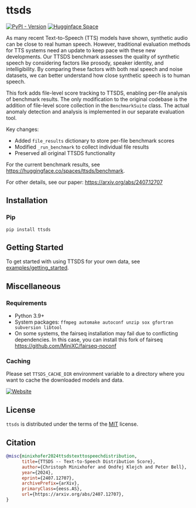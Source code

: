 # ttsds

[![PyPI - Version](https://img.shields.io/pypi/v/ttsds.svg)](https://pypi.org/project/ttsds)
[![Hugginface Space](https://img.shields.io/badge/%F0%9F%A4%97-ttsds%2Fbenchmark-blue)](https://huggingface.co/spaces/ttsds/benchmark)

As many recent Text-to-Speech (TTS) models have shown, synthetic audio can be close to real human speech. However, traditional evaluation methods for TTS systems need an update to keep pace with these new developments. Our TTSDS benchmark assesses the quality of synthetic speech by considering factors like prosody, speaker identity, and intelligibility. By comparing these factors with both real speech and noise datasets, we can better understand how close synthetic speech is to human speech.

This fork adds file-level score tracking to TTSDS, enabling per-file analysis of benchmark results. The only modification to the original codebase is the addition of file-level score collection in the `BenchmarkSuite` class. The actual anomaly detection and analysis is implemented in our separate evaluation tool.

Key changes:
- Added `file_results` dictionary to store per-file benchmark scores
- Modified `_run_benchmark` to collect individual file results
- Preserved all original TTSDS functionality

For the current benchmark results, see https://huggingface.co/spaces/ttsds/benchmark.

For other details, see our paper: https://arxiv.org/abs/2407.12707

## Installation

### Pip

```console
pip install ttsds
```

## Getting Started

To get started with using TTSDS for your own data, see [examples/getting_started](https://github.com/ttsds/ttsds/tree/main/examples/getting_started).

## Miscellaneous

### Requirements

- Python 3.9+
- System packages: ``ffmpeg automake autoconf unzip sox gfortran subversion libtool``
- On some systems, the fairseq installation may fail due to conflicting dependencies. In this case, you can install this fork of fairseq https://github.com/MiniXC/fairseq-noconf

### Caching

Please set ``TTSDS_CACHE_DIR`` environment variable to a directory where you want to cache the downloaded models and data.

[![Website](https://ttsdsbenchmark.com/logo-dark.png)](https://ttsdsbenchmark.com)

## License

`ttsds` is distributed under the terms of the [MIT](https://spdx.org/licenses/MIT.html) license.

## Citation
```bibtex
@misc{minixhofer2024ttsdstexttospeechdistribution,
      title={TTSDS -- Text-to-Speech Distribution Score}, 
      author={Christoph Minixhofer and Ondřej Klejch and Peter Bell},
      year={2024},
      eprint={2407.12707},
      archivePrefix={arXiv},
      primaryClass={eess.AS},
      url={https://arxiv.org/abs/2407.12707}, 
}
```
